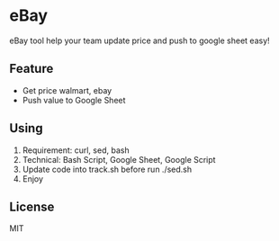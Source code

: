 # eBay
eBay tool help your team update price and push to google sheet easy!

## Feature
- Get price walmart, ebay
- Push value to Google Sheet

## Using
1. Requirement: curl, sed, bash
2. Technical: Bash Script, Google Sheet, Google Script
3. Update code into track.sh before run ./sed.sh
4. Enjoy

## License
MIT
